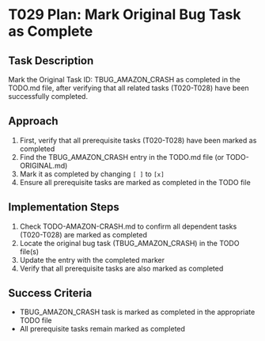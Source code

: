 # T029 Plan: Mark Original Bug Task as Complete

## Task Description
Mark the Original Task ID: TBUG_AMAZON_CRASH as completed in the TODO.md file, after verifying that all related tasks (T020-T028) have been successfully completed.

## Approach
1. First, verify that all prerequisite tasks (T020-T028) have been marked as completed
2. Find the TBUG_AMAZON_CRASH entry in the TODO.md file (or TODO-ORIGINAL.md)
3. Mark it as completed by changing `[ ]` to `[x]`
4. Ensure all prerequisite tasks are marked as completed in the TODO file

## Implementation Steps
1. Check TODO-AMAZON-CRASH.md to confirm all dependent tasks (T020-T028) are marked as completed
2. Locate the original bug task (TBUG_AMAZON_CRASH) in the TODO file(s)
3. Update the entry with the completed marker
4. Verify that all prerequisite tasks are also marked as completed

## Success Criteria
- TBUG_AMAZON_CRASH task is marked as completed in the appropriate TODO file
- All prerequisite tasks remain marked as completed